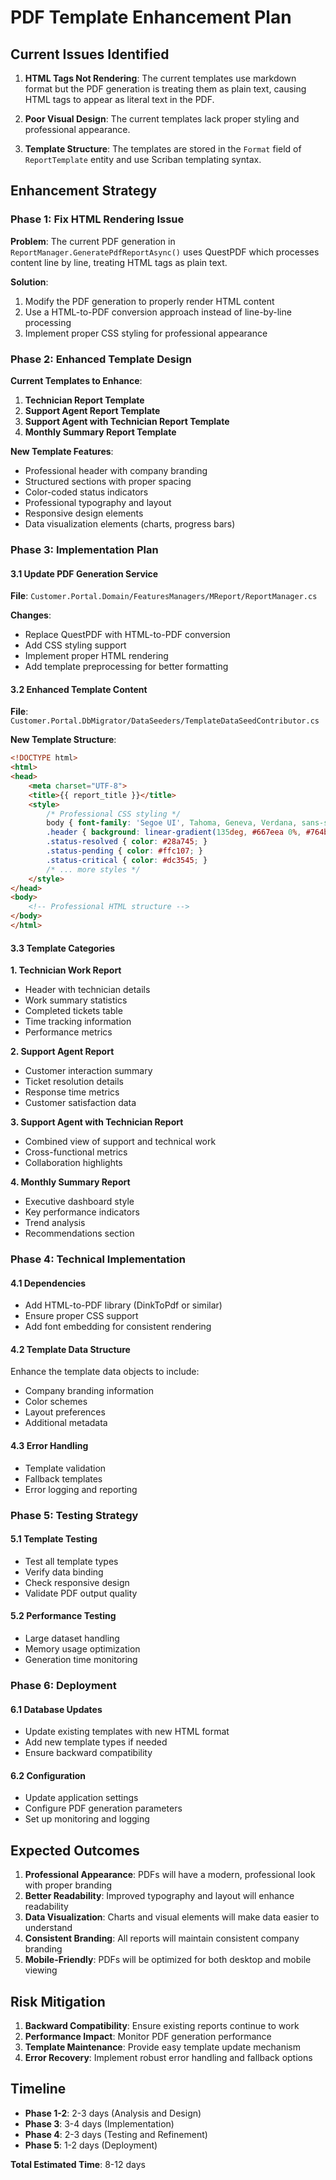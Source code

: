 # PDF Template Enhancement Plan

## Current Issues Identified

1. **HTML Tags Not Rendering**: The current templates use markdown format but the PDF generation is treating them as plain text, causing HTML tags to appear as literal text in the PDF.

2. **Poor Visual Design**: The current templates lack proper styling and professional appearance.

3. **Template Structure**: The templates are stored in the `Format` field of `ReportTemplate` entity and use Scriban templating syntax.

## Enhancement Strategy

### Phase 1: Fix HTML Rendering Issue

**Problem**: The current PDF generation in `ReportManager.GeneratePdfReportAsync()` uses QuestPDF which processes content line by line, treating HTML tags as plain text.

**Solution**: 
1. Modify the PDF generation to properly render HTML content
2. Use a HTML-to-PDF conversion approach instead of line-by-line processing
3. Implement proper CSS styling for professional appearance

### Phase 2: Enhanced Template Design

**Current Templates to Enhance**:
1. **Technician Report Template**
2. **Support Agent Report Template** 
3. **Support Agent with Technician Report Template**
4. **Monthly Summary Report Template**

**New Template Features**:
- Professional header with company branding
- Structured sections with proper spacing
- Color-coded status indicators
- Professional typography and layout
- Responsive design elements
- Data visualization elements (charts, progress bars)

### Phase 3: Implementation Plan

#### 3.1 Update PDF Generation Service

**File**: `Customer.Portal.Domain/FeaturesManagers/MReport/ReportManager.cs`

**Changes**:
- Replace QuestPDF with HTML-to-PDF conversion
- Add CSS styling support
- Implement proper HTML rendering
- Add template preprocessing for better formatting

#### 3.2 Enhanced Template Content

**File**: `Customer.Portal.DbMigrator/DataSeeders/TemplateDataSeedContributor.cs`

**New Template Structure**:
```html
<!DOCTYPE html>
<html>
<head>
    <meta charset="UTF-8">
    <title>{{ report_title }}</title>
    <style>
        /* Professional CSS styling */
        body { font-family: 'Segoe UI', Tahoma, Geneva, Verdana, sans-serif; }
        .header { background: linear-gradient(135deg, #667eea 0%, #764ba2 100%); }
        .status-resolved { color: #28a745; }
        .status-pending { color: #ffc107; }
        .status-critical { color: #dc3545; }
        /* ... more styles */
    </style>
</head>
<body>
    <!-- Professional HTML structure -->
</body>
</html>
```

#### 3.3 Template Categories

**1. Technician Work Report**
- Header with technician details
- Work summary statistics
- Completed tickets table
- Time tracking information
- Performance metrics

**2. Support Agent Report**
- Customer interaction summary
- Ticket resolution details
- Response time metrics
- Customer satisfaction data

**3. Support Agent with Technician Report**
- Combined view of support and technical work
- Cross-functional metrics
- Collaboration highlights

**4. Monthly Summary Report**
- Executive dashboard style
- Key performance indicators
- Trend analysis
- Recommendations section

### Phase 4: Technical Implementation

#### 4.1 Dependencies
- Add HTML-to-PDF library (DinkToPdf or similar)
- Ensure proper CSS support
- Add font embedding for consistent rendering

#### 4.2 Template Data Structure
Enhance the template data objects to include:
- Company branding information
- Color schemes
- Layout preferences
- Additional metadata

#### 4.3 Error Handling
- Template validation
- Fallback templates
- Error logging and reporting

### Phase 5: Testing Strategy

#### 5.1 Template Testing
- Test all template types
- Verify data binding
- Check responsive design
- Validate PDF output quality

#### 5.2 Performance Testing
- Large dataset handling
- Memory usage optimization
- Generation time monitoring

### Phase 6: Deployment

#### 6.1 Database Updates
- Update existing templates with new HTML format
- Add new template types if needed
- Ensure backward compatibility

#### 6.2 Configuration
- Update application settings
- Configure PDF generation parameters
- Set up monitoring and logging

## Expected Outcomes

1. **Professional Appearance**: PDFs will have a modern, professional look with proper branding
2. **Better Readability**: Improved typography and layout will enhance readability
3. **Data Visualization**: Charts and visual elements will make data easier to understand
4. **Consistent Branding**: All reports will maintain consistent company branding
5. **Mobile-Friendly**: PDFs will be optimized for both desktop and mobile viewing

## Risk Mitigation

1. **Backward Compatibility**: Ensure existing reports continue to work
2. **Performance Impact**: Monitor PDF generation performance
3. **Template Maintenance**: Provide easy template update mechanism
4. **Error Recovery**: Implement robust error handling and fallback options

## Timeline

- **Phase 1-2**: 2-3 days (Analysis and Design)
- **Phase 3**: 3-4 days (Implementation)
- **Phase 4**: 2-3 days (Testing and Refinement)
- **Phase 5**: 1-2 days (Deployment)

**Total Estimated Time**: 8-12 days
